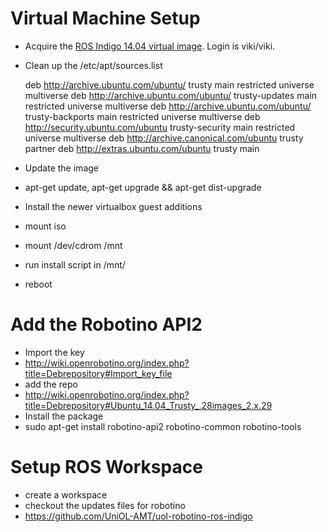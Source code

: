 Virtual Machine Setup
=====================
* Acquire the [ROS Indigo 14.04 virtual image](http://nootrix.com/downloads/#RosVM). Login is viki/viki.
* Clean up the /etc/apt/sources.list

     deb http://archive.ubuntu.com/ubuntu/ trusty main restricted universe multiverse
     deb http://archive.ubuntu.com/ubuntu/ trusty-updates main restricted universe multiverse
     deb http://archive.ubuntu.com/ubuntu/ trusty-backports main restricted universe multiverse
     deb http://security.ubuntu.com/ubuntu trusty-security main restricted universe multiverse
     deb http://archive.canonical.com/ubuntu trusty partner
     deb http://extras.ubuntu.com/ubuntu trusty main

* Update the image
 * apt-get update, apt-get upgrade && apt-get dist-upgrade
* Install the newer virtualbox guest additions
 * mount iso
 * mount /dev/cdrom /mnt
 * run install script in /mnt/
 * reboot

Add the Robotino API2
=====================
* Import the key
* http://wiki.openrobotino.org/index.php?title=Debrepository#Import_key_file
* add the repo
* http://wiki.openrobotino.org/index.php?title=Debrepository#Ubuntu_14.04_Trusty_.28images_2.x.29
* Install the package
* sudo apt-get install robotino-api2 robotino-common robotino-tools

Setup ROS Workspace
=========
* create a workspace
* checkout the updates files for robotino
 * https://github.com/UniOL-AMT/uol-robotino-ros-indigo